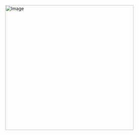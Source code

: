 <img width="406" height="395" alt="Image" src="https://github.com/user-attachments/assets/b967270d-e7c9-4405-a30a-658c2083e351" />
